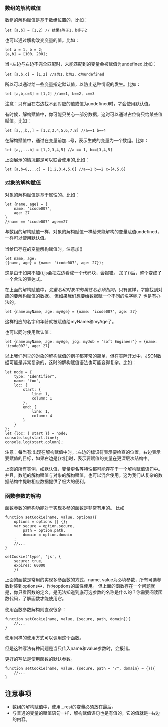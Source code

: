 ### 数组的解构赋值

数组的解构赋值是基于数组位置的，比如：

```
let [a,b] = [1,2] // 结果a等于1，b等于2
```

也可以通过解构改变变量的值。比如：

```
let a = 1, b = 2;
[a,b] = [100, 200];
```

当=左边与右边不完全匹配时，未能匹配到的变量会被赋值为undefined,比如：

```
let [a,b,c] = [1,2] //a为1，b为2，c为undefined
```

所以可以通过给一些变量指定默认值，以防止这种情况的发生。比如：

```
let [a,b,c=3] = [1,2] //a==1, b==2, c==3
```

注意：只有当在右边找不到对应的值或值为undefined时，才会使用默认值。

有时候，解构赋值中，你可能只关心一部分数据，这时可以通过占位符只给某些值赋值。比如：

```
let [a,,,b,,] = [1,2,3,4,5,6,7,8] //a==1 b==4
```

在解构赋值中，通过在变量前加…号，表示生成的变量为一个数组。比如：

```
let [a,,...b] = [1,2,3,4,5] //a == 1, b==[3,4,5]
```

上面展示的情况都是可以联合使用的,比如：

```
let [a,b=8,,..c] = [1,2,3,4,5,6] //a==1 b==2 c=[4,5,6]
```

### 对象的解构赋值

对象的解构赋值是基于属性的。比如：

```
let {name, age} = {
    name: 'icode007',
    age: 27
}
//name == 'icode007' age==27
```

与数组的解构赋值一样，对象的解构赋值一样给未能解构的变量赋值undefined，一样可以使用默认值。

当给已存在的变量解构赋值时，注意加()

```
let name, age;
({name, age} = {name: 'icode007', age: 27});
```

这是由于如果不加(),js会把左边看成一个代码块，会报错。 加了()后，整个变成了一个合法的表达式。

在上面的解构赋值中，*变量名和对象中的属性名必须相同*，只有这样，才能找到对应的要解构赋值的数据。
但如果我们想要给数据赋一个不同的名字呢？ 也是有办法的。

```
let {name:myName, age: myAge} = {name: 'icode007', age: 27}
```

这样相应的名字和年龄就被赋值给myName和myAge了。

也可以同时使用默认值：

```
let {name:myName, age: myAge, jog: myJob = 'soft Engineer'} = {name: 'icode007', age: 27}
```

以上我们列举的对象的解构赋值的例子都非常的简单，但在实际开发中，JSON数据可能是非常复杂的，这时的解构赋值语法也可能变得复杂。比如：

```
let node = {
    type: "Identifier",
    name: "foo",
    loc: {
        start: {
            line: 1,
            column: 1
        },
        end: {
            line: 1,
            column: 4
        }
    }
};
let {loc: { start }} = node;
console.log(start.line);
console.log(start.column);
```

注意：每当有:出现在解构赋值中时，:左边的标识符表示要检查的位置，右边表示要赋值的目标，如果右边是{}或[]时，表示要赋值的变量在更深层次结构中。

上面的所有实例，如默认值，变量更名等特性都可能存在于一个解构赋值语句中。并且，数组的解构赋值与对象的解构赋值，也可以混合使用。这为我们从复杂的数据结构中提取相应数据提供了极大的便利。

### 函数参数的解构

函数参数的解构功能对于实现多参的函数是非常有用的。
比如

```
function setCookie(name, value, options){
    options = options || {};
    var secure = option.secure,
        path = option.path,
        domain = option.domain
    ;
    //...
}

setCookie('type', 'js', {
    secure: true,
    expires: 60000
    })
```

上面的函数是常用的实现多参函数的方式，name, value为必填参数，所有可选参数封装到options中，作为options的属性使用。
但上面的函数存在一个问题就是，你只看函数的定义，是无法知道到底可选参数的名称是什么的？你需要阅读函数代码，了解函数才能使用它。

使用函数参数解构则直观很多：

```
function setCookie(name, value, {secure, path, domain}){
    //...
}
```

使用同样的使用方式可以调用这个函数。

但是这种写法有种问题是当只传入name和value参数时，会报错。

更好的写法是使用函数的默认参数。

```
function setCookie(name, value, {secure, path = "/", domain} = {}){
    //...
}
```

## 注意事项

- 数组的解构赋值中，使用…rest的变量必须放在最后。
- 与普通的变量的赋值语句一样，解构赋值语句也是有值的，它的值就是=右边的内容。

